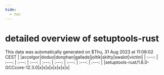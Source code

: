 ```yaml
---
hide:
  - toc
---
```


detailed overview of setuptools-rust
====================================


This data was automatically generated on $Thu, 31 Aug 2023 at 11:08:02 CEST
| |accelgor|doduo|donphan|gallade|joltik|skitty|swalot|victini|
| :---: | :---: | :---: | :---: | :---: | :---: | :---: | :---: | :---: |
|setuptools-rust/1.6.0-GCCcore-12.3.0|x|x|x|x|x|x|x|x|
